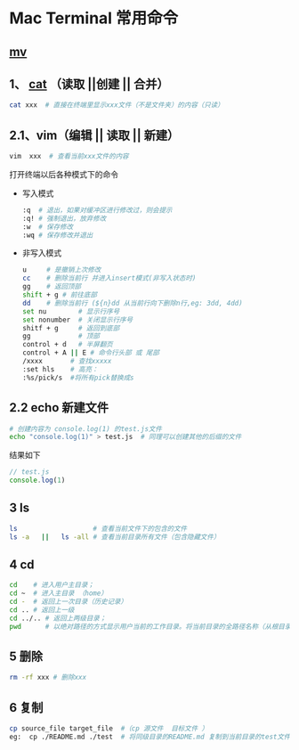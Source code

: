 <!--
 * @Description: Terminal文件夹
 * @Author: xiehuaqiang
 * @FilePath: /kaka-blog/src/docs/kaka/daily-notes/Mac终端常用命令.md
 * @Date: 2021-03-03 17:38:15
 * @LastEditTime: 2022-08-06 15:55:56
-->

# Mac Terminal 常用命令

## [mv](https://blog.csdn.net/guoqx/article/details/124031830)

## 1、 [cat](https://blog.csdn.net/weixin_43025071/article/details/122416263) （读取 ||创建 || 合并）

```bash
cat xxx  # 直接在终端里显示xxx文件（不是文件夹）的内容（只读）
```

## 2.1、vim（编辑 || 读取 || 新建）

```bash
vim  xxx  # 查看当前xxx文件的内容
```

打开终端以后各种模式下的命令

- 写入模式

  ```bash
  :q  # 退出，如果对缓冲区进行修改过，则会提示
  :q! # 强制退出，放弃修改
  :w  # 保存修改
  :wq # 保存修改并退出
  ```

- 非写入模式

  ```bash
  u     # 是撤销上次修改
  cc    # 删除当前行 并进入insert模式(非写入状态时)
  gg    # 返回顶部
  shift + g # 前往底部
  dd    # 删除当前行 (${n}dd 从当前行向下删除n行,eg: 3dd, 4dd)
  set nu        # 显示行序号
  set nonumber  # 关闭显示行序号
  shitf + g     # 返回到底部
  gg            # 顶部
  control + d   # 半屏翻页
  control + A || E # 命令行头部 或 尾部
  /xxxx       # 查找xxxxx
  :set hls    # 高亮：
  :%s/pick/s  #将所有pick替换成s
  ```

## 2.2 echo 新建文件

```bash
# 创建内容为 console.log(1) 的test.js文件
echo "console.log(1)" > test.js  # 同理可以创建其他的后缀的文件
```

结果如下

```js
// test.js
console.log(1)
```

## 3 ls

```bash
ls                   # 查看当前文件下的包含的文件
ls -a   ||   ls -all # 查看当前目录所有文件（包含隐藏文件）
```

## 4 cd

```bash
cd    # 进入用户主目录；
cd ~  # 进入主目录 （home）
cd -  # 返回上一次目录（历史记录）
cd .. # 返回上一级
cd ../.. # 返回上两级目录；
pwd      # 以绝对路径的方式显示用户当前的工作目录。将当前目录的全路径名称（从根目录）写入标准输出。全部目录使用‘/’分隔。第一个‘/’表示根目录，最后一个目录是当前目录。执行pwd命令可立刻得知您目前所在
```

## 5 删除

```bash
rm -rf xxx # 删除xxx
```

## 6 复制

```bash
cp source_file target_file  #（cp 源文件  目标文件 ）
eg:  cp ./README.md ./test  # 将同级目录的README.md 复制到当前目录的test文件夹下（如果没有test文件夹系统自动创建）
```
